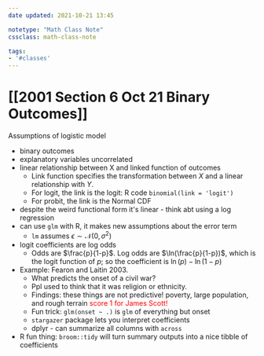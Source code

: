 ```yaml
---
date updated: 2021-10-21 13:45

notetype: "Math Class Note"
cssclass: math-class-note

tags: 
- '#classes'
---
```


# [[2001 Section 6 Oct 21 Binary Outcomes]]


Assumptions of logistic model
- binary outcomes
- explanatory variables uncorrelated
- linear relationship between X and linked function of outcomes 
	- Link function specifies the transformation between $X$ and a linear relationship with $Y$.
	- For logit, the link is the logit: R code `binomial(link = 'logit')`
	- For probit, the link is the Normal CDF
- despite the weird functional form it's linear - think abt using a log regression
- can use `glm` with R, it makes new assumptions about the error term
	- `lm` assumes $\epsilon \sim \mathcal{N}(0, \sigma^2)$
- logit coefficients are log odds
	- Odds are $\frac{p}{1-p}$. Log odds are $\ln(\frac{p}{1-p})$, which is the logit function of $p$; so the coefficient is $\ln(p) - \ln(1-p)$
- Example: Fearon and Laitin 2003.
	- What predicts the onset of a civil war?
	- Ppl used to think that it was religion or ethnicity.
	- Findings: these things are not predictive! poverty, large population, and rough terrain <font color = red> score 1 for James Scott! </font>
	- Fun trick: `glm(onset ~ .)` is `glm` of everything but onset
	- `stargazer` package lets you interpret coefficients 
	- dplyr - can summarize all columns with `across`
- R fun thing: `broom::tidy` will turn summary outputs into a nice tibble of coefficients